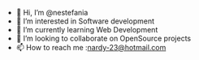 - 👋 Hi, I’m @nestefania
- 👀 I’m interested in Software development
- 🌱 I’m currently learning Web Development
- 💞️ I’m looking to collaborate on OpenSource projects
- 📫 How to reach me :nardy-23@hotmail.com

<!---
nestefania/nestefania is a ✨ special ✨ repository because its `README.md` (this file) appears on your GitHub profile.
You can click the Preview link to take a look at your changes.
--->
